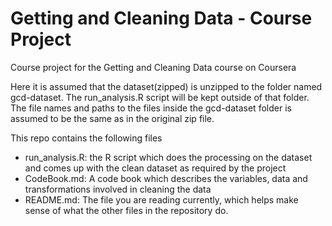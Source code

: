 Getting and Cleaning Data - Course Project
==========================================	

Course project for the Getting and Cleaning Data course on Coursera


Here it is assumed that the dataset(zipped) is unzipped to the folder named gcd-dataset. The run_analysis.R script will be kept outside of that folder. The file names and paths to the files inside the gcd-dataset folder is assumed to be the same as in the original zip file.

This repo contains the following files
- run_analysis.R: the R script which does the processing on the dataset and comes up with the clean dataset as required by the project
- CodeBook.md: A code book which describes the variables, data and transformations involved in cleaning the data
- README.md: The file you are reading currently, which helps make sense of what the other files in the repository do.